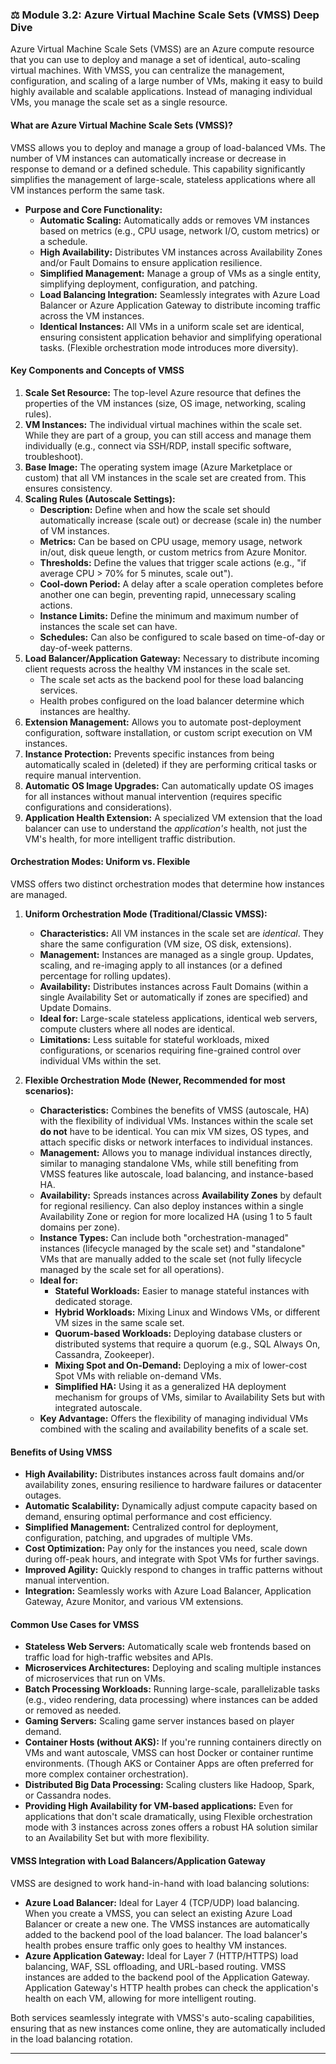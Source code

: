 ### **⚖️ Module 3.2: Azure Virtual Machine Scale Sets (VMSS) Deep Dive**

Azure Virtual Machine Scale Sets (VMSS) are an Azure compute resource that you can use to deploy and manage a set of identical, auto-scaling virtual machines. With VMSS, you can centralize the management, configuration, and scaling of a large number of VMs, making it easy to build highly available and scalable applications. Instead of managing individual VMs, you manage the scale set as a single resource.

#### **What are Azure Virtual Machine Scale Sets (VMSS)?**

VMSS allows you to deploy and manage a group of load-balanced VMs. The number of VM instances can automatically increase or decrease in response to demand or a defined schedule. This capability significantly simplifies the management of large-scale, stateless applications where all VM instances perform the same task.

* **Purpose and Core Functionality:**
    * **Automatic Scaling:** Automatically adds or removes VM instances based on metrics (e.g., CPU usage, network I/O, custom metrics) or a schedule.
    * **High Availability:** Distributes VM instances across Availability Zones and/or Fault Domains to ensure application resilience.
    * **Simplified Management:** Manage a group of VMs as a single entity, simplifying deployment, configuration, and patching.
    * **Load Balancing Integration:** Seamlessly integrates with Azure Load Balancer or Azure Application Gateway to distribute incoming traffic across the VM instances.
    * **Identical Instances:** All VMs in a uniform scale set are identical, ensuring consistent application behavior and simplifying operational tasks. (Flexible orchestration mode introduces more diversity).

#### **Key Components and Concepts of VMSS**

1.  **Scale Set Resource:** The top-level Azure resource that defines the properties of the VM instances (size, OS image, networking, scaling rules).
2.  **VM Instances:** The individual virtual machines within the scale set. While they are part of a group, you can still access and manage them individually (e.g., connect via SSH/RDP, install specific software, troubleshoot).
3.  **Base Image:** The operating system image (Azure Marketplace or custom) that all VM instances in the scale set are created from. This ensures consistency.
4.  **Scaling Rules (Autoscale Settings):**
    * **Description:** Define when and how the scale set should automatically increase (scale out) or decrease (scale in) the number of VM instances.
    * **Metrics:** Can be based on CPU usage, memory usage, network in/out, disk queue length, or custom metrics from Azure Monitor.
    * **Thresholds:** Define the values that trigger scale actions (e.g., "if average CPU > 70% for 5 minutes, scale out").
    * **Cool-down Period:** A delay after a scale operation completes before another one can begin, preventing rapid, unnecessary scaling actions.
    * **Instance Limits:** Define the minimum and maximum number of instances the scale set can have.
    * **Schedules:** Can also be configured to scale based on time-of-day or day-of-week patterns.
5.  **Load Balancer/Application Gateway:** Necessary to distribute incoming client requests across the healthy VM instances in the scale set.
    * The scale set acts as the backend pool for these load balancing services.
    * Health probes configured on the load balancer determine which instances are healthy.
6.  **Extension Management:** Allows you to automate post-deployment configuration, software installation, or custom script execution on VM instances.
7.  **Instance Protection:** Prevents specific instances from being automatically scaled in (deleted) if they are performing critical tasks or require manual intervention.
8.  **Automatic OS Image Upgrades:** Can automatically update OS images for all instances without manual intervention (requires specific configurations and considerations).
9.  **Application Health Extension:** A specialized VM extension that the load balancer can use to understand the *application's* health, not just the VM's health, for more intelligent traffic distribution.

#### **Orchestration Modes: Uniform vs. Flexible**

VMSS offers two distinct orchestration modes that determine how instances are managed.

1.  **Uniform Orchestration Mode (Traditional/Classic VMSS):**
    * **Characteristics:** All VM instances in the scale set are *identical*. They share the same configuration (VM size, OS disk, extensions).
    * **Management:** Instances are managed as a single group. Updates, scaling, and re-imaging apply to all instances (or a defined percentage for rolling updates).
    * **Availability:** Distributes instances across Fault Domains (within a single Availability Set or automatically if zones are specified) and Update Domains.
    * **Ideal for:** Large-scale stateless applications, identical web servers, compute clusters where all nodes are identical.
    * **Limitations:** Less suitable for stateful workloads, mixed configurations, or scenarios requiring fine-grained control over individual VMs within the set.

2.  **Flexible Orchestration Mode (Newer, Recommended for most scenarios):**
    * **Characteristics:** Combines the benefits of VMSS (autoscale, HA) with the flexibility of individual VMs. Instances within the scale set **do not** have to be identical. You can mix VM sizes, OS types, and attach specific disks or network interfaces to individual instances.
    * **Management:** Allows you to manage individual instances directly, similar to managing standalone VMs, while still benefiting from VMSS features like autoscale, load balancing, and instance-based HA.
    * **Availability:** Spreads instances across **Availability Zones** by default for regional resiliency. Can also deploy instances within a single Availability Zone or region for more localized HA (using 1 to 5 fault domains per zone).
    * **Instance Types:** Can include both "orchestration-managed" instances (lifecycle managed by the scale set) and "standalone" VMs that are manually added to the scale set (not fully lifecycle managed by the scale set for all operations).
    * **Ideal for:**
        * **Stateful Workloads:** Easier to manage stateful instances with dedicated storage.
        * **Hybrid Workloads:** Mixing Linux and Windows VMs, or different VM sizes in the same scale set.
        * **Quorum-based Workloads:** Deploying database clusters or distributed systems that require a quorum (e.g., SQL Always On, Cassandra, Zookeeper).
        * **Mixing Spot and On-Demand:** Deploying a mix of lower-cost Spot VMs with reliable on-demand VMs.
        * **Simplified HA:** Using it as a generalized HA deployment mechanism for groups of VMs, similar to Availability Sets but with integrated autoscale.
    * **Key Advantage:** Offers the flexibility of managing individual VMs combined with the scaling and availability benefits of a scale set.

#### **Benefits of Using VMSS**

* **High Availability:** Distributes instances across fault domains and/or availability zones, ensuring resilience to hardware failures or datacenter outages.
* **Automatic Scalability:** Dynamically adjust compute capacity based on demand, ensuring optimal performance and cost efficiency.
* **Simplified Management:** Centralized control for deployment, configuration, patching, and upgrades of multiple VMs.
* **Cost Optimization:** Pay only for the instances you need, scale down during off-peak hours, and integrate with Spot VMs for further savings.
* **Improved Agility:** Quickly respond to changes in traffic patterns without manual intervention.
* **Integration:** Seamlessly works with Azure Load Balancer, Application Gateway, Azure Monitor, and various VM extensions.

#### **Common Use Cases for VMSS**

* **Stateless Web Servers:** Automatically scale web frontends based on traffic load for high-traffic websites and APIs.
* **Microservices Architectures:** Deploying and scaling multiple instances of microservices that run on VMs.
* **Batch Processing Workloads:** Running large-scale, parallelizable tasks (e.g., video rendering, data processing) where instances can be added or removed as needed.
* **Gaming Servers:** Scaling game server instances based on player demand.
* **Container Hosts (without AKS):** If you're running containers directly on VMs and want autoscale, VMSS can host Docker or container runtime environments. (Though AKS or Container Apps are often preferred for more complex container orchestration).
* **Distributed Big Data Processing:** Scaling clusters like Hadoop, Spark, or Cassandra nodes.
* **Providing High Availability for VM-based applications:** Even for applications that don't scale dramatically, using Flexible orchestration mode with 3 instances across zones offers a robust HA solution similar to an Availability Set but with more flexibility.

#### **VMSS Integration with Load Balancers/Application Gateway**

VMSS are designed to work hand-in-hand with load balancing solutions:

* **Azure Load Balancer:** Ideal for Layer 4 (TCP/UDP) load balancing. When you create a VMSS, you can select an existing Azure Load Balancer or create a new one. The VMSS instances are automatically added to the backend pool of the load balancer. The load balancer's health probes ensure traffic only goes to healthy VM instances.
* **Azure Application Gateway:** Ideal for Layer 7 (HTTP/HTTPS) load balancing, WAF, SSL offloading, and URL-based routing. VMSS instances are added to the backend pool of the Application Gateway. Application Gateway's HTTP health probes can check the application's health on each VM, allowing for more intelligent routing.

Both services seamlessly integrate with VMSS's auto-scaling capabilities, ensuring that as new instances come online, they are automatically included in the load balancing rotation.

---